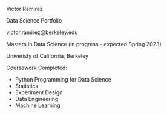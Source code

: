 Victor Ramirez

Data Science Portfolio

victor.ramirez@berkeley.edu

Masters in Data Science (in progress - expected Spring 2023)

Univeristy of California, Berkeley

Coursework Completed:
* Python Programming for Data Science
* Statistics
* Experiment Design
* Data Engineering
* Machine Learning
